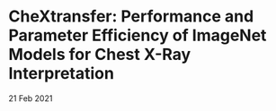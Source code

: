 # CheXtransfer: Performance and Parameter Efficiency of ImageNet Models for Chest X-Ray Interpretation

21 Feb 2021
